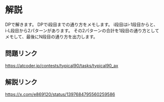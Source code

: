 # 解説
DPで解きます。
DPでi段目までの通り方をメモします。
i段目はi-1段目からと、i-L段目から2パターンがあります。
その2パターンの合計を1段目の通り方としてメモして、最後にN段目の通り方を出力します。

## 問題リンク
https://atcoder.jp/contests/typical90/tasks/typical90_ax

## 解説リンク
https://x.com/e869120/status/1397684795560259586
